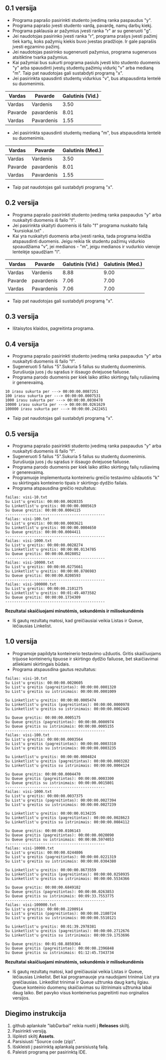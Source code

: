 ## 0.1 versija ##

- Programa paprašo pasirinkti studento įvedimą ranka paspaudus "y".
- Programa paprašo įvesti studento vardą, pavardę, namų darbų kiekį.
- Programa paklausia ar pažymius įvesti ranka "r" ar su generuoti "g".
- Jei naudotojas pasirinko įvesti ranka "r", programa prašys įvesti pažimį tiek kartų, koks pažymių kiekis buvo įvestas pradžioje. Ir gale paprašis įvesti egzamino pažimį.
- Jei naudotojas pasirinko sugeneruoti pažymius, programa sugeneruos atsitiktine tvarka pažymius.
- Kai pažymiai bus sukurti programa pasiuls įvesti kito studento duomenis "y" arba  spausdinti įvestų studentų pažimių vidurkį "v" arba medianą "m". Taip pat naudotojas gali sustabdyti programą "x".
- Jei pasirinkta spausdinti studentų vidurkius "v", bus atspausdinta lentelė su duomenimis.

|  Vardas  |  Pavarde   |  Galutinis (Vid.)  |
|----------|------------|--------------------|
|  Vardas  | Vardenis   |        3.50        |
|  Pavarde | pavardenis |        8.01        |
|  Vardas  | Pavardenis |        1.55        |
      
- Jei pasirinkta spausdinti studentų medianą "m", bus atspausdinta lentelė su duomenimis.

|  Vardas  |  Pavarde   |  Galutinis (Med.)  |
|----------|------------|--------------------|
|  Vardas  | Vardenis   |        3.50        |
|  Pavarde | pavardenis |        8.01        |
|  Vardas  | Pavardenis |        1.55        |

- Taip pat naudotojas gali sustabdyti programą "x".


## 0.2 versija ##

- Programa paprašo pasirinkti studento įvedimą ranka paspaudus "y" arba nuskaityti duomenis iš failo "f".
- Jei pasirinkta skaityti duomenis iš failo "f" programa nuskaito failą "kursiokai.txt" .
- Kai yra nuskaityti duomenis arba įvesti ranka, tada programa leidžia atspausdinti duomenis. Jeigu reikia tik studentu pažimių vidurkio spoaudžiama  "v", jei medianos - "m", jeigu medianos ir vudurkio vienoje lentelėje spaudžiam "l".

|  Vardas  |  Pavarde   |  Galutinis (Vid.)  |  Galutinis (Med.)  |
|----------|------------|--------------------|--------------------|
|  Vardas  | Vardenis   |        8.88        |        9.00        |
|  Pavarde | pavardenis |        7.06        |        7.00        |
|  Vardas  | Pavardenis |        7.06        |        7.00        |

- Taip pat naudotojas gali sustabdyti programą "x".
      
## 0.3 versija ##

- Ištaisytos klaidos, pagreitinta programa.

## 0.4 versija ##

- Programa paprašo pasirinkti studento įvedimą ranka paspaudus "y" arba nuskaityti duomenis iš failo "f".
- Sugeneruoti 5 failus "5".Sukuria 5 failus su studentų duomenimis. Surušiuoja juos į du sąrašus ir išsaugo dviejuose failuose.
- Programa parodo duomenis per kiek laiko atliko skirtingų failų rušiavimą ir generevaimą. 

````
10 irasu sukurta per ---> 00:00:00.0087251
100 irasu sukurta per ---> 00:00:00.0007531
1000 irasu sukurta per ---> 00:00:00.0030478
10000 irasu sukurta per ---> 00:00:00.0261629
100000 irasu sukurta per ---> 00:00:00.2422451
````
- Taip pat naudotojas gali sustabdyti programą "x".

## 0.5 versija ##

- Programa paprašo pasirinkti studento įvedimą ranka paspaudus "y" arba nuskaityti duomenis iš failo "f".
- Sugeneruoti 5 failus "5".Sukuria 5 failus su studentų duomenimis. Surušiuoja juos į du sąrašus ir išsaugo dviejuose failuose.
- Programa parodo duomenis per kiek laiko atliko skirtingų failų rušiavimą ir generevaimą. 
- Programuoje implementuota konteineriu greičio testavimo uždauotis "k" su skirtingais konteinerio tipais ir skirtingo dydžio failais.
- Programa atspausdina greičio rezultatus:
````
failas: visi-10.txt
Su List'u greitis: 00:00:00.0020335
Su Linketlist'u greitis: 00:00:00.0005619
Su Queue greitis: 00:00:00.0004115
---------------------------------------------
failas: visi-100.txt
Su List'u greitis: 00:00:00.0003621
Su Linketlist'u greitis: 00:00:00.0004650
Su Queue greitis: 00:00:00.0004411
---------------------------------------------
failas: visi-1000.txt
Su List'u greitis: 00:00:00.0028274
Su Linketlist'u greitis: 00:00:00.0134785
Su Queue greitis: 00:00:00.0028052
---------------------------------------------
failas: visi-10000.txt
Su List'u greitis: 00:00:00.0275661
Su Linketlist'u greitis: 00:00:00.8786983
Su Queue greitis: 00:00:00.0208593
---------------------------------------------
failas: visi-100000.txt
Su List'u greitis: 00:00:00.2101275
Su Linketlist'u greitis: 00:01:49.4073582
Su Queue greitis: 00:00:00.1734309
---------------------------------------------
````
**Rezultatai skaičiuojami minutėmis, sekundėmis ir milisekundėmis**
- Iš gautų rezultatų matosi, kad greičiausiai veikia Listas ir Queue, lėčiausias Linkelist.

## 1.0 versija ##
- Programoje papildyta konteinerio testavimo užduotis. Gritis skaičiuojams trijuose konteinerių tipuose ir skirtingo dydžio failuose, bet skaičiavimai atliekiami skirtingais būdais.
- Programa atspausdina gautus rezultatus:
````
failas: visi-10.txt
Su List'u greitis: 00:00:00.0020605
Su List'u greitis (pagreitintas): 00:00:00.0001320
Su List'u greitis su istrinimais: 00:00:00.0001009

Su Linketlist'u greitis: 00:00:00.0005474
Su Linketlist'u greitis (pagreitintas): 00:00:00.0000978
Su Linketlist'u greitis su istrinimais: 00:00:00.0002445

Su Queue greitis: 00:00:00.0005175
Su Queue greitis (pagreitintas): 00:00:00.0000974
Su Queue greitis su istrinimais: 00:00:00.0005155
---------------------------------------------
failas: visi-100.txt
Su List'u greitis: 00:00:00.0003564
Su List'u greitis (pagreitintas): 00:00:00.0003310
Su List'u greitis su istrinimais: 00:00:00.0003235

Su Linketlist'u greitis: 00:00:00.0004824
Su Linketlist'u greitis (pagreitintas): 00:00:00.0003282
Su Linketlist'u greitis su istrinimais: 00:00:00.0004124

Su Queue greitis: 00:00:00.0004470
Su Queue greitis (pagreitintas): 00:00:00.0003300
Su Queue greitis su istrinimais: 00:00:00.0015801
---------------------------------------------
failas: visi-1000.txt
Su List'u greitis: 00:00:00.0037375
Su List'u greitis (pagreitintas): 00:00:00.0027394
Su List'u greitis su istrinimais: 00:00:00.0027239

Su Linketlist'u greitis: 00:00:00.0134235
Su Linketlist'u greitis (pagreitintas): 00:00:00.0028623
Su Linketlist'u greitis su istrinimais: 00:00:00.0084112

Su Queue greitis: 00:00:00.0106143
Su Queue greitis (pagreitintas): 00:00:00.0020090
Su Queue greitis su istrinimais: 00:00:00.5974053
---------------------------------------------
failas: visi-10000.txt
Su List'u greitis: 00:00:00.0244806
Su List'u greitis (pagreitintas): 00:00:00.0221319
Su List'u greitis su istrinimais: 00:00:00.0304380

Su Linketlist'u greitis: 00:00:00.8673559
Su Linketlist'u greitis (pagreitintas): 00:00:00.0250935
Su Linketlist'u greitis su istrinimais: 00:00:00.5534366

Su Queue greitis: 00:00:00.6849182
Su Queue greitis (pagreitintas): 00:00:00.0263853
Su Queue greitis su istrinimais: 00:09:33.7553775
---------------------------------------------
failas: visi-100000.txt
Su List'u greitis: 00:00:00.2200914
Su List'u greitis (pagreitintas): 00:00:00.2180724
Su List'u greitis su istrinimais: 00:00:00.5510121

Su Linketlist'u greitis: 00:01:39.2978381
Su Linketlist'u greitis (pagreitintas): 00:00:00.2712676
Su Linketlist'u greitis su istrinimais: 00:00:59.1753696

Su Queue greitis: 00:01:08.8850364
Su Queue greitis (pagreitintas): 00:00:00.2396848
Su Queue greitis su istrinimais: 01:12:45.7343734
````
**Rezultatai skaičiuojami minutėmis, sekundėmis ir milisekundėmis**
- Iš gautų rezultatų matosi, kad greičiausiai veikia Listas ir Queue, lėčiausias Linkelist. Bet kai programauoje yra naudojami trinimai List yra greičiausias. Linkedlist trinimai ir Queue užtrunka daug kartų ilgiau. Queue konteinio duomenų skaičiavimas su ištrinimais užtrunka labai daug laiko. Bet pavyko visus konteinerius pagreitinti nuo orginalios versijos.

## Diegimo instrukcija ##

1. github aplankale "labDarbai" reikia nueiti į **Releases** skiltį.
2. Pasirinkti versiją.
3. Išplėsti skiltį **Assets**.
4. Parsisiusti "Source code (zip)".
5. Išskleisti į pasirinktą aplankalą parsisiustą failą.
6. Paleisti programą per pasirinktą IDE.
